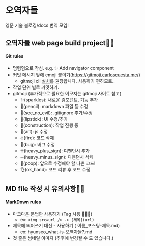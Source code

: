 # 오역자들

영문 기술 블로깅/docs 번역 모임!

## 오역자들 web page build project👀👀

#### Git rules

- 명령형으로 작성. e.g. ✨ Add navigator component
- 커밋 메시지 앞에 emoji 붙이기(https://gitmoji.carloscuesta.me/)
  - gitmoji cli [설치](https://github.com/carloscuesta/gitmoji-cli)를 권장합니다. 사용하기 편하므로..
- 작업 단위 별로 커밋하기.
- gitmoji (추가적으로 필요한 이모지는 gitmoji 사이트 참고)
  - ✨(sparkles): 새로운 컴포넌트, 기능 추가
  - 📝(pencil): markdown 파일 등 수정
  - 🙈(see_no_evil): .gitignore 추가/수정
  - 💄(lipstick): UI 수정/추가
  - 🚧(construction): 작업 진행 중
  - 🎨(art): js 수정
  - 🔥(fire): 코드 삭제
  - 🐛(bug): 버그 수정
  - ➕(heavy_plus_sign): 디펜던시 추가
  - ➖(heavy_minus_sign): 디펜던시 삭제
  - 💩(poop): 앞으로 수정해야 할 나쁜 코드!
  - 👌(ok_hand): 코드 리뷰 후 코드 수정

## MD file 작성 시 유의사항👀👀

#### MarkDown rules

- 마크다운 문법만 사용하기 (Tag 사용 🙅🏻‍♀️)
  - ex: `<img src=url /> -> [제목](url)`
- 제목에 띄어쓰기 대신 - 사용하기 ( 이름\_포스팅-제목.md)
  - ex: hyunseo_what-is-오역자들?.md
- 첫 줄은 썸네일 이미지 (추후에 변경될 수 도 있습니다.)
